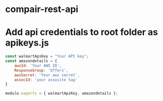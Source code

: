 # compair-rest-api

# Add api credentials to root folder as apikeys.js

```javascript
const walmartApiKey = "Your API key";
const amazondetails = {
    awsId: 'Your AWS ID',
    ResponseGroup: 'Offers',
    awsSecret: 'Your aws secret',
    assocId: 'your associte tag'
}

module.exports = { walmartApiKey, amazondetails };
```

